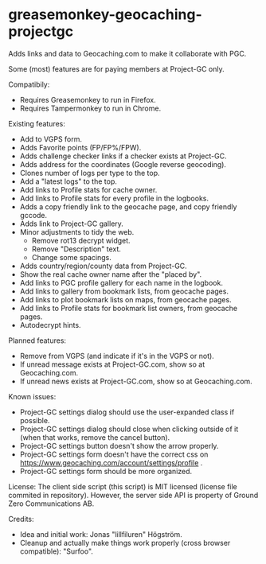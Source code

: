 greasemonkey-geocaching-projectgc
=================================

Adds links and data to Geocaching.com to make it collaborate with PGC.

Some (most) features are for paying members at Project-GC only.

Compatibily:
* Requires Greasemonkey to run in Firefox.
* Requires Tampermonkey to run in Chrome.

Existing features:
* Add to VGPS form.
* Adds Favorite points (FP/FP%/FPW).
* Adds challenge checker links if a checker exists at Project-GC.
* Adds address for the coordinates (Google reverse geocoding).
* Clones number of logs per type to the top.
* Add a "latest logs" to the top.
* Add links to Profile stats for cache owner.
* Add links to Profile stats for every profile in the logbooks.
* Adds a copy friendly link to the geocache page, and copy friendly gccode.
* Adds link to Project-GC gallery.
* Minor adjustments to tidy the web.
  * Remove rot13 decrypt widget.
  * Remove "Description" text.
  * Change some spacings.
* Adds country/region/county data from Project-GC.
* Show the real cache owner name after the "placed by".
* Add links to PGC profile gallery for each name in the logbook.
* Add links to gallery from bookmark lists, from geocache pages.
* Add links to plot bookmark lists on maps, from geocache pages.
* Add links to Profile stats for bookmark list owners, from geocache pages.
* Autodecrypt hints.

Planned features:
* Remove from VGPS (and indicate if it's in the VGPS or not).
* If unread message exists at Project-GC.com, show so at Geocaching.com.
* If unread news exists at Project-GC.com, show so at Geocaching.com.

Known issues:
* Project-GC settings dialog should use the user-expanded class if possible.
* Project-GC settings dialog should close when clicking outside of it (when that works, remove the cancel button).
* Project-GC settings button doesn't show the arrow properly.
* Project-GC settings form doesn't have the correct css on https://www.geocaching.com/account/settings/profile .
* Project-GC settings form should be more organized.

License:
The client side script (this script) is MIT licensed (license file commited in repository). However, the server side API is property of Ground Zero Communications AB.

Credits:
* Idea and initial work: Jonas "lillfiluren" Högström.
* Cleanup and actually make things work properly (cross browser compatible): "Surfoo".

